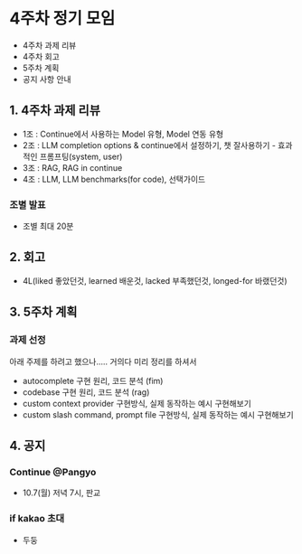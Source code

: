 # 4주차 정기 모임
- 4주차 과제 리뷰
- 4주차 회고
- 5주차 계획
- 공지 사항 안내


## 1. 4주차 과제 리뷰
- 1조 : Continue에서 사용하는 Model 유형, Model 연동 유형
- 2조 : LLM completion options & continue에서 설정하기, 챗 잘사용하기 - 효과적인 프롬프팅(system, user)
- 3조 : RAG, RAG in continue 
- 4조 : LLM, LLM benchmarks(for code), 선택가이드

### 조별 발표
- 조별 최대 20분

## 2. 회고
- 4L(liked 좋았던것, learned 배운것, lacked 부족했던것, longed-for 바랬던것)


## 3. 5주차 계획
### 과제 선정
아래 주제를 하려고 했으나..... 거의다 미리 정리를 하셔서  
- autocomplete 구현 원리, 코드 분석 (fim)
- codebase 구현 원리, 코드 분석 (rag)
- custom context provider 구현방식, 실제 동작하는 예시 구현해보기
- custom slash command, prompt file 구현방식, 실제 동작하는 예시 구현해보기


## 4. 공지
### Continue @Pangyo 
- 10.7(월) 저녁 7시, 판교

### if kakao 초대
- 두둥



